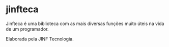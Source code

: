 # jinfteca
Jinfteca é uma biblioteca com as mais diversas funções muito úteis na vida de um programador.

Elaborada pela JINF Tecnologia.

